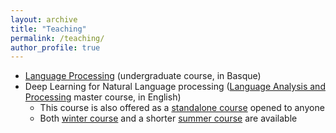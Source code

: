 ```yaml
---
layout: archive
title: "Teaching"
permalink: /teaching/
author_profile: true
---
```



* [Language Processing]() (undergraduate course, in Basque)
* Deep Learning for Natural Language processing ([Language Analysis and Processing](http://www.ixa.eus/master/index.php?lang=en) master course, in English)
  * This course is also offered as a [standalone course](http://www.ixa.eus/dl4nlp/) opened to anyone
  * Both [winter course](http://ixa2.si.ehu.es/deep_learning_seminar/index-jan2021.html) and a shorter [summer course](http://ixa2.si.ehu.es/deep_learning_seminar/index-jul2021.html) are available
